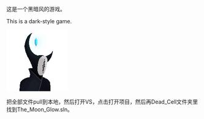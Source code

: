 这是一个黑暗风的游戏。

This is a dark-style game.

![图片](Dead_Cell/image_source/player/stare/1.png)


把全部文件pull到本地，然后打开VS，点击打开项目，然后再Dead_Cell文件夹里找到The_Moon_Glow.sln。
